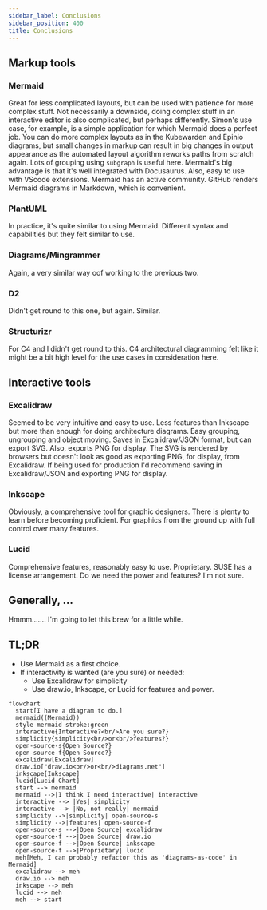 ```yaml
---
sidebar_label: Conclusions
sidebar_position: 400
title: Conclusions
---
```


## Markup tools

### Mermaid

Great for less complicated layouts, but can be used with patience for more complex stuff.
Not necessarily a downside, doing complex stuff in an interactive editor is also complicated, but perhaps differently.
Simon's use case, for example, is a simple application for which Mermaid does a perfect job.
You can do more complex layouts as in the Kubewarden and Epinio diagrams,
but small changes in markup can result in big changes in output appearance as the
automated layout algorithm reworks paths from scratch again.
Lots of grouping using `subgraph` is useful here.
Mermaid's big advantage is that it's well integrated with Docusaurus.
Also, easy to use with VScode extensions.
Mermaid has an active community.
GitHub renders Mermaid diagrams in Markdown, which is convenient.

### PlantUML

In practice, it's quite similar to using Mermaid.
Different syntax and capabilities but they felt similar to use.

### Diagrams/Mingrammer

Again, a very similar way oof working to the previous two.

### D2

Didn't get round to this one, but again. Similar.

### Structurizr

For C4 and I didn't get round to this.
C4 architectural diagramming felt like it might be a bit high level for the use cases in consideration here.

## Interactive tools

### Excalidraw

Seemed to be very intuitive and easy to use.
Less features than Inkscape but more than enough for doing architecture diagrams.
Easy grouping, ungrouping and object moving.
Saves in Excalidraw/JSON format, but can export SVG.
Also, exports PNG for display.
The SVG is rendered by browsers but doesn't look as good as exporting PNG, for display, from Excalidraw.
If being used for production I'd recommend saving in Excalidraw/JSON and exporting PNG for display.

### Inkscape

Obviously, a comprehensive tool for graphic designers.
There is plenty to learn before becoming proficient.
For graphics from the ground up with full control over many features.

### Lucid

Comprehensive features, reasonably easy to use. Proprietary. SUSE has a license arrangement. Do we need the power and features? I'm not sure.

## Generally, ...

Hmmm....... I'm going to let this brew for a little while.

## TL;DR

- Use Mermaid as a first choice.
- If interactivity is wanted (are you sure) or needed:
  - Use Excalidraw for simplicity
  - Use draw.io, Inkscape, or Lucid for features and power.

```mermaid
flowchart
  start[I have a diagram to do.]
  mermaid((Mermaid))
  style mermaid stroke:green
  interactive{Interactive?<br/>Are you sure?}
  simplicity{simplicity<br/>or<br/>features?}
  open-source-s{Open Source?}
  open-source-f{Open Source?}
  excalidraw[Excalidraw]
  draw.io["draw.io<br/>or<br/>diagrams.net"]
  inkscape[Inkscape]
  lucid[Lucid Chart]
  start --> mermaid
  mermaid -->|I think I need interactive| interactive
  interactive --> |Yes| simplicity
  interactive --> |No, not really| mermaid
  simplicity -->|simplicity| open-source-s
  simplicity -->|features| open-source-f
  open-source-s -->|Open Source| excalidraw
  open-source-f -->|Open Source| draw.io
  open-source-f -->|Open Source| inkscape
  open-source-f -->|Proprietary| lucid
  meh[Meh, I can probably refactor this as 'diagrams-as-code' in Mermaid]
  excalidraw --> meh
  draw.io --> meh
  inkscape --> meh
  lucid --> meh
  meh --> start
```
